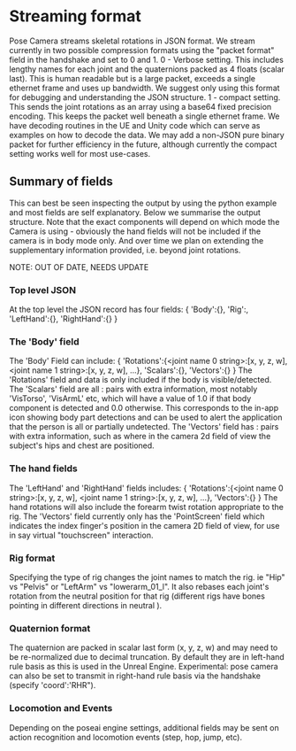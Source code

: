 # Streaming format
Pose Camera streams skeletal rotations in JSON format. We stream currently in two possible compression formats using the "packet format" field in the handshake and set to 0 and 1.
0 - Verbose setting.  This includes lengthy names for each joint and the quaternions packed as 4 floats (scalar last).  This is human readable but is a large packet, exceeds a single ethernet frame and uses up bandwidth.  We suggest only using this format for debugging and understanding the JSON structure.
1 - compact setting.  This sends the joint rotations as an array using a base64 fixed precision encoding.  This keeps the packet well beneath a single ethernet frame.  We have decoding routines in the UE and Unity code which can serve as examples on how to decode the data.
We may add a non-JSON pure binary packet for further efficiency in the future, although currently the compact setting works well for most use-cases.


## Summary of fields
This can best be seen inspecting the output by using the python example and most fields are self explanatory.
Below we summarise the output structure.  Note that the exact components will depend on which mode the Camera is using - obviously the hand fields will not be included if the camera is in body mode only.  And over time we plan on extending the supplementary information provided, i.e. beyond joint rotations.


NOTE: OUT OF DATE,   NEEDS UPDATE

### Top level JSON
At the top level the JSON record has four fields:
{
 'Body':{},
 'Rig':<string name of rig format such as UE4 or Mixamo>,
 'LeftHand':{},
 'RightHand':{}
}

### The 'Body' field
The 'Body' Field can include:
{
 'Rotations':{<joint name 0 string>:[x, y, z, w], <joint name 1 string>:[x, y, z, w], ...},
 'Scalars':{},
 'Vectors':{}
}
The 'Rotations' field and data is only included if the body is visible/detected.
The 'Scalars' field are all <string>:<number> pairs with extra information, most notably 'VisTorso', 'VisArmL' etc, which will have a value of 1.0 if that body component is detected and 0.0 otherwise.  This corresponds to the in-app icon showing body part detections and can be used to alert the application that the person is all or partially undetected.
The 'Vectors' field has <string>:<number array> pairs with extra information, such as where in the camera 2d field of view the subject's hips and chest are positioned.  

### The hand fields
The 'LeftHand' and 'RightHand' fields includes:
{
 'Rotations':{<joint name 0 string>:[x, y, z, w], <joint name 1 string>:[x, y, z, w], ...},
 'Vectors':{}
}
The hand rotations will also include the forearm twist rotation appropriate to the rig.
The 'Vectors' field currently only has the 'PointScreen' field which indicates the index finger's position in the camera 2D field of view, for use in say virtual "touchscreen" interaction.

### Rig format
Specifying the type of rig changes the joint names to match the rig.  ie "Hip" vs "Pelvis" or "LeftArm" vs "lowerarm_01_l".  It also rebases each joint's rotation from the neutral position for that rig (different rigs have bones pointing in different directions in neutral ).

### Quaternion format
The quaternion are packed in scalar last form (x, y, z, w) and may need to be re-normalized due to decimal truncation.  By default they are in left-hand rule basis as this is used in the Unreal Engine.  Experimental: pose camera can also be set to transmit in right-hand rule basis via the handshake (specify 'coord':'RHR").

### Locomotion and Events
Depending on the poseai engine settings, additional fields may be sent on action recognition and locomotion events (step, hop, jump, etc). 
